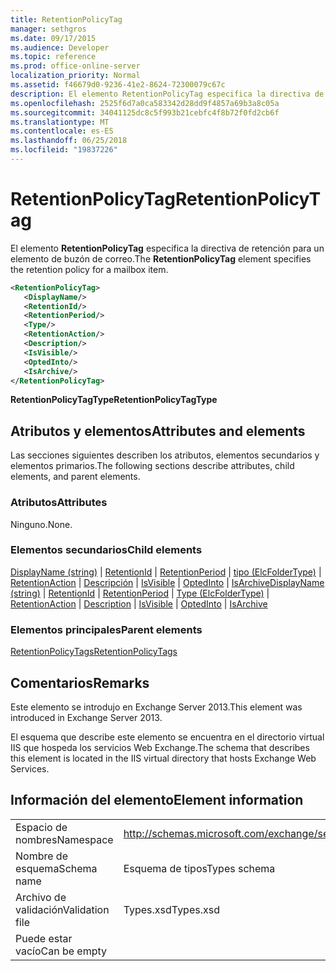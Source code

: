 ```yaml
---
title: RetentionPolicyTag
manager: sethgros
ms.date: 09/17/2015
ms.audience: Developer
ms.topic: reference
ms.prod: office-online-server
localization_priority: Normal
ms.assetid: f46679d0-9236-41e2-8624-72300079c67c
description: El elemento RetentionPolicyTag especifica la directiva de retención para un elemento de buzón de correo.
ms.openlocfilehash: 2525f6d7a0ca583342d28dd9f4857a69b3a8c05a
ms.sourcegitcommit: 34041125dc8c5f993b21cebfc4f8b72f0fd2cb6f
ms.translationtype: MT
ms.contentlocale: es-ES
ms.lasthandoff: 06/25/2018
ms.locfileid: "19837226"
---
```

# <a name="retentionpolicytag"></a><span data-ttu-id="74dd7-103">RetentionPolicyTag</span><span class="sxs-lookup"><span data-stu-id="74dd7-103">RetentionPolicyTag</span></span>

<span data-ttu-id="74dd7-104">El elemento **RetentionPolicyTag** especifica la directiva de retención para un elemento de buzón de correo.</span><span class="sxs-lookup"><span data-stu-id="74dd7-104">The **RetentionPolicyTag** element specifies the retention policy for a mailbox item.</span></span> 
  
```XML
<RetentionPolicyTag>
   <DisplayName/>
   <RetentionId/>
   <RetentionPeriod/>
   <Type/>
   <RetentionAction/>
   <Description/>
   <IsVisible/>
   <OptedInto/>
   <IsArchive/>
</RetentionPolicyTag>
```

 <span data-ttu-id="74dd7-105">**RetentionPolicyTagType**</span><span class="sxs-lookup"><span data-stu-id="74dd7-105">**RetentionPolicyTagType**</span></span>
## <a name="attributes-and-elements"></a><span data-ttu-id="74dd7-106">Atributos y elementos</span><span class="sxs-lookup"><span data-stu-id="74dd7-106">Attributes and elements</span></span>

<span data-ttu-id="74dd7-107">Las secciones siguientes describen los atributos, elementos secundarios y elementos primarios.</span><span class="sxs-lookup"><span data-stu-id="74dd7-107">The following sections describe attributes, child elements, and parent elements.</span></span>
  
### <a name="attributes"></a><span data-ttu-id="74dd7-108">Atributos</span><span class="sxs-lookup"><span data-stu-id="74dd7-108">Attributes</span></span>

<span data-ttu-id="74dd7-109">Ninguno.</span><span class="sxs-lookup"><span data-stu-id="74dd7-109">None.</span></span>
  
### <a name="child-elements"></a><span data-ttu-id="74dd7-110">Elementos secundarios</span><span class="sxs-lookup"><span data-stu-id="74dd7-110">Child elements</span></span>

<span data-ttu-id="74dd7-111">[DisplayName (string)](displayname-string.md) | [RetentionId](retentionid.md) | [RetentionPeriod](retentionperiod.md) | [tipo (ElcFolderType)](type-elcfoldertype.md) | [RetentionAction](retentionaction.md) | [Descripción](description.md) | [IsVisible](isvisible.md)  |  [OptedInto](optedinto.md) | [IsArchive](isarchive.md)</span><span class="sxs-lookup"><span data-stu-id="74dd7-111">[DisplayName (string)](displayname-string.md) | [RetentionId](retentionid.md) | [RetentionPeriod](retentionperiod.md) | [Type (ElcFolderType)](type-elcfoldertype.md) | [RetentionAction](retentionaction.md) | [Description](description.md) | [IsVisible](isvisible.md) | [OptedInto](optedinto.md) | [IsArchive](isarchive.md)</span></span>
  
### <a name="parent-elements"></a><span data-ttu-id="74dd7-112">Elementos principales</span><span class="sxs-lookup"><span data-stu-id="74dd7-112">Parent elements</span></span>

[<span data-ttu-id="74dd7-113">RetentionPolicyTags</span><span class="sxs-lookup"><span data-stu-id="74dd7-113">RetentionPolicyTags</span></span>](retentionpolicytags.md)
  
## <a name="remarks"></a><span data-ttu-id="74dd7-114">Comentarios</span><span class="sxs-lookup"><span data-stu-id="74dd7-114">Remarks</span></span>

<span data-ttu-id="74dd7-115">Este elemento se introdujo en Exchange Server 2013.</span><span class="sxs-lookup"><span data-stu-id="74dd7-115">This element was introduced in Exchange Server 2013.</span></span>
  
<span data-ttu-id="74dd7-116">El esquema que describe este elemento se encuentra en el directorio virtual IIS que hospeda los servicios Web Exchange.</span><span class="sxs-lookup"><span data-stu-id="74dd7-116">The schema that describes this element is located in the IIS virtual directory that hosts Exchange Web Services.</span></span>
  
## <a name="element-information"></a><span data-ttu-id="74dd7-117">Información del elemento</span><span class="sxs-lookup"><span data-stu-id="74dd7-117">Element information</span></span>

|||
|:-----|:-----|
|<span data-ttu-id="74dd7-118">Espacio de nombres</span><span class="sxs-lookup"><span data-stu-id="74dd7-118">Namespace</span></span>  <br/> |http://schemas.microsoft.com/exchange/services/2006/types  <br/> |
|<span data-ttu-id="74dd7-119">Nombre de esquema</span><span class="sxs-lookup"><span data-stu-id="74dd7-119">Schema name</span></span>  <br/> |<span data-ttu-id="74dd7-120">Esquema de tipos</span><span class="sxs-lookup"><span data-stu-id="74dd7-120">Types schema</span></span>  <br/> |
|<span data-ttu-id="74dd7-121">Archivo de validación</span><span class="sxs-lookup"><span data-stu-id="74dd7-121">Validation file</span></span>  <br/> |<span data-ttu-id="74dd7-122">Types.xsd</span><span class="sxs-lookup"><span data-stu-id="74dd7-122">Types.xsd</span></span>  <br/> |
|<span data-ttu-id="74dd7-123">Puede estar vacío</span><span class="sxs-lookup"><span data-stu-id="74dd7-123">Can be empty</span></span>  <br/> ||
   


